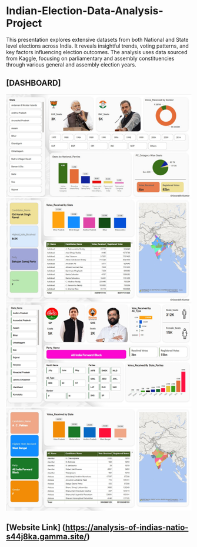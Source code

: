 # Indian-Election-Data-Analysis-Project
This presentation explores extensive datasets from both National and State level elections across India. It reveals insightful trends, voting patterns, and key factors influencing election outcomes. The analysis uses data sourced from Kaggle, focusing on parliamentary and assembly constituencies through various general and assembly election years. 

## [DASHBOARD]
<img src="https://github.com/Sourabh3024/Indian-Election-Data-Analysis-Project/blob/c452f25bbf1ed646a69c437fc0834c93dd07a6e4/1.jpg" alt="Image Description" width="800">

<img src="https://github.com/Sourabh3024/Indian-Election-Data-Analysis-Project/blob/c452f25bbf1ed646a69c437fc0834c93dd07a6e4/2.jpg" alt="Image Description" width="800">

<img src="https://github.com/Sourabh3024/Indian-Election-Data-Analysis-Project/blob/c452f25bbf1ed646a69c437fc0834c93dd07a6e4/3.jpg" alt="Image Description" width="800">

<img src="https://github.com/Sourabh3024/Indian-Election-Data-Analysis-Project/blob/c452f25bbf1ed646a69c437fc0834c93dd07a6e4/4.jpg" alt="Image Description" width="800">

## [Website Link] (https://analysis-of-indias-natio-s44j8ka.gamma.site/)
